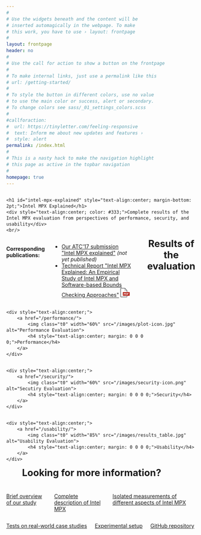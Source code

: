 ```yaml
---
#
# Use the widgets beneath and the content will be
# inserted automagically in the webpage. To make
# this work, you have to use › layout: frontpage
#
layout: frontpage
header: no
#
# Use the call for action to show a button on the frontpage
#
# To make internal links, just use a permalink like this
# url: /getting-started/
#
# To style the button in different colors, use no value
# to use the main color or success, alert or secondary.
# To change colors see sass/_01_settings_colors.scss
#
#callforaction:
#  url: https://tinyletter.com/feeling-responsive
#  text: Inform me about new updates and features ›
#  style: alert
permalink: /index.html
#
# This is a nasty hack to make the navigation highlight
# this page as active in the topbar navigation
#
homepage: true
---
```



<div class="row">
<div class="large-6 large-push-3 columns" markdown="0">
    
    <h1 id="intel-mpx-explained" style="text-align:center; margin-bottom: 2pt;">Intel MPX Explained</h1>
    <div style="text-align:center; color: #333;">Complete results of the Intel MPX evaluation from perspectives of performance, security, and usability</div>
    <br/>
    
</div><!-- /.large-6.columns -->
</div><!-- /.row 1 -->

<div class="row">
<div class="medium-12 columns" markdown="1">

#### Corresponding publications:

* [Our ATC'17 submission "Intel MPX explained"]() _(not yet published)_
* [Technical Report "Intel MPX Explained: An Empirical Study of Intel MPX and Software-based Bounds Checking Approaches"](https://arxiv.org/abs/1702.00719)
[<img class="t0" width="25" src="/images/pdf-icon.png" alt="Technical Report">](https://arxiv.org/pdf/1702.00719v1.pdf)

----

<h3 style="text-align:center; margin-top: 0; margin-bottom: 1em; font-size: 1.8em;">Results of the evaluation</h3>

</div><!-- /.medium-6.columns -->
</div><!-- /.row 2 -->

<div class="row">
<div class="large-4 columns" markdown="0">
    
    
    <div style="text-align:center;">
        <a href="/performance/">
            <img class="t0" width="60%" src="/images/plot-icon.jpg" alt="Performance Evaluation">
            <h4 style="text-align:center; margin: 0 0 0 0;">Performance</h4>
        </a>
    </div>
    
</div><!-- /.large-4.columns -->

<div class="large-4 columns" markdown="0">
    
    <div style="text-align:center;">
        <a href="/security/">
            <img class="t0" width="60%" src="/images/security-icon.png" alt="Secutiry Evaluation">
            <h4 style="text-align:center; margin: 0 0 0 0;">Security</h4>
        </a>
    </div>
    
</div><!-- /.large-4.columns -->
<div class="large-4 columns" markdown="0">
    
    <div style="text-align:center;">
        <a href="/usability/">
            <img class="t0" width="85%" src="/images/results_table.jpg" alt="Usability Evaluation">
            <h4 style="text-align:center; margin: 0 0 0 0;">Usability</h4>
        </a>
    </div>
  
</div><!-- /.large-4.columns -->
</div><!-- /.row 3 -->

<div class="row">
<div class="medium-12 columns" markdown="1">

<br/>

----

<h2 style="text-align:center; margin-top: 0; margin-bottom: 1em; font-size: 1.8em;">Looking for more information?</h2>


</div><!-- /.medium-12.columns -->
</div><!-- /.row 4 -->


<div class="row">
<div class="large-5 large-push-1 columns" markdown="1" style="padding-left: 0">
    
[Brief overview of our study](/overview)

[Complete description of Intel MPX](/design/)

[Isolated measurements of different aspects of Intel MPX](/microbenchmarks/) 
    
</div><!-- /.large-6.columns -->

<div class="large-5 large-pull-1 columns" markdown="1" style="text-align: right">
    
[Tests on real-world case studies](/case-studies/)

[Experimental setup](/methodology/)

[GitHub repository](https://github.com/OleksiiOleksenko/intel_mpx_explained)

</div><!-- /.large-6.columns -->
</div><!-- /.row 5 -->


